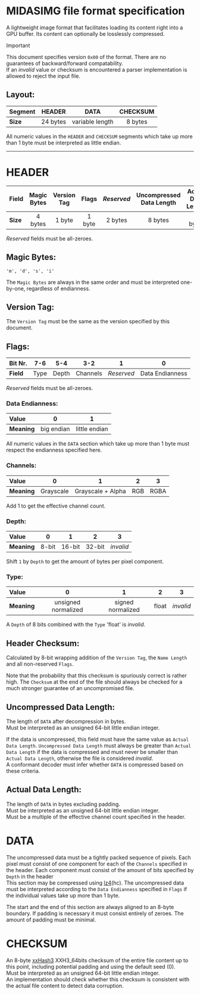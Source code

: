 # MIDASIMG file format specification

A lightweight image format that facilitates loading its content right into a GPU buffer. Its content can optionally be losslessly compressed.

> [!IMPORTANT]
> This document specifies version `0x00` of the format. There are no guarantees of backward/forward compatability. \
> If an _invalid_ value or checksum is encountered a parser implementation is allowed to reject the input file.

## Layout:

| **Segment** | HEADER    | DATA            | CHECKSUM |
|:-           |:-:        |:-:              |:-:       |
| **Size**    | 24 bytes | variable length | 8 bytes  |

All numeric values in the `HEADER` and `CHECKSUM` segments which take up more than 1 byte must be interpreted as little endian.

---

# HEADER

| **Field** | Magic Bytes | Version Tag | Flags  | _Reserved_ | Uncompressed Data Length | Actual Data Length |
|:-         |:-:          |:-:          |:-:     |:-:         |:-:                       |:-:                 |
| **Size**  | 4 bytes     | 1 byte      | 1 byte | 2 bytes    | 8 bytes                  | 8 bytes            |

_Reserved_ fields must be all-zeroes.

## Magic Bytes:

```
'm', 'd', 's', 'i'
```

The `Magic Bytes` are always in the same order and must be interpreted one-by-one, regardless of endianness.

## Version Tag:

The `Version Tag` must be the same as the version specified by this document.

## Flags:

| **Bit Nr.** | 7-6  | 5-4   | 3-2      | 1          | 0               |
|:-           |:-:   |:-:    |:-:       |:-:         |:-:              |
| **Field**   | Type | Depth | Channels | _Reserved_ | Data Endianness |

_Reserved_ fields must be all-zeroes.

### Data Endianness:

| **Value**   | 0          | 1             |
|:-           |:-:         |:-:            |
| **Meaning** | big endian | little endian |

All numeric values in the `DATA` section which take up more than 1 byte must respect the endianness specified here.

### Channels:

| **Value**   | 0         | 1                 | 2   | 3    |
|:-           |:-:        |:-:                |:-:  |:-:   |
| **Meaning** | Grayscale | Grayscale + Alpha | RGB | RGBA |

Add 1 to get the effective channel count.

### Depth:

| **Value**   | 0     | 1      | 2      | 3         |
|:-           |:-:    |:-:     |:-:     |:-:        |
| **Meaning** | 8-bit | 16-bit | 32-bit | _invalid_ |

Shift `1` by `Depth` to get the amount of bytes per pixel component.

### Type:

| **Value**   | 0                   | 1                 | 2     | 3         |
|:-           |:-:                  |:-:                |:-:    |:-:        |
| **Meaning** | unsigned normalized | signed normalized | float | _invalid_ |

A `Depth` of 8 bits combined with the `Type` 'float' is _invalid_.

## Header Checksum:

Calculated by 8-bit wrapping addition of the `Version Tag`, the `Name Length` and all non-reserved `Flags`.

Note that the probability that this checksum is spuriously correct is rather high.
The `Checksum` at the end of the file should always be checked for a much stronger guarantee of an uncompromised file.

## Uncompressed Data Length:

The length of `DATA` after decompression in bytes. \
Must be interpreted as an unsigned 64-bit little endian integer.

If the data is uncompressed, this field must have the same value as `Actual Data Length`.
`Uncompressed Data Length` must always be greater than `Actual Data Length` if the data is compressed and must never be smaller than `Actual Data Length`, otherwise the file is considered _invalid_. \
A conformant decoder must infer whether `DATA` is compressed based on these criteria.

## Actual Data Length:

The length of `DATA` in bytes excluding padding. \
Must be interpreted as an unsigned 64-bit little endian integer. \
Must be a multiple of the effective channel count specified in the header.

# DATA

The uncompressed data must be a tightly packed sequence of pixels. Each pixel must consist of one component for each of the `Channels` specified in the header. Each component must consist of the amount of bits specified by `Depth` in the header \
This section may be compressed using [lz4](https://lz4.org/)(hc). The uncompressed data must be interpreted according to the `Data Endianness` specified in `Flags` if the individual values take up more than 1 byte.

The start and the end of this section are always aligned to an 8-byte boundary. If padding is necessary it must consist entirely of zeroes. The amount of padding must be minimal.

# CHECKSUM

An 8-byte [xxHash3](https://xxhash.com/) XXH3_64bits checksum of the entire file content up to this point, including potential padding and using the default seed (0). \
Must be interpreted as an unsigned 64-bit little endian integer. \
An implementation should check whether this checksum is consistent with the actual file content to detect data corruption.
